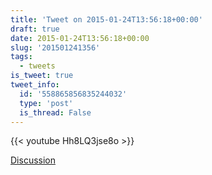 ```yaml
---
title: 'Tweet on 2015-01-24T13:56:18+00:00'
draft: true
date: 2015-01-24T13:56:18+00:00
slug: '201501241356'
tags:
  - tweets
is_tweet: true
tweet_info:
  id: '558865856835244032'
  type: 'post'
  is_thread: False
---
```




{{< youtube Hh8LQ3jse8o >}}

[Discussion](https://x.com/sytelus/status/558865856835244032)
